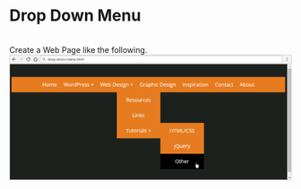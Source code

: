 <h1>Drop Down Menu</h1>
<br>
Create a Web Page like the following.
<img src="screenshots/drop-down-menu.png">
